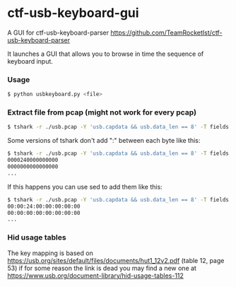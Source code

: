# ctf-usb-keyboard-gui
A GUI for ctf-usb-keyboard-parser https://github.com/TeamRocketIst/ctf-usb-keyboard-parser

It launches a GUI that allows you to browse in time the sequence of keyboard input.

### Usage
```bash
$ python usbkeyboard.py <file>
```

### Extract file from pcap (might not work for every pcap)
```bash
$ tshark -r ./usb.pcap -Y 'usb.capdata && usb.data_len == 8' -T fields -e usb.capdata > usbPcapData
```

Some versions of tshark don't add ":" between each byte like this:

```bash
$ tshark -r ./usb.pcap -Y 'usb.capdata && usb.data_len == 8' -T fields -e usb.capdata
0000240000000000
0000000000000000
...
```

If this happens you can use sed to add them like this:

```bash
$ tshark -r ./usb.pcap -Y 'usb.capdata && usb.data_len == 8' -T fields -e usb.capdata | sed 's/../:&/g2'
00:00:24:00:00:00:00:00
00:00:00:00:00:00:00:00
...
```

### Hid usage tables
The key mapping is based on https://usb.org/sites/default/files/documents/hut1_12v2.pdf (table 12, page 53)
if for some reason the link is dead you may find a new one at https://www.usb.org/document-library/hid-usage-tables-112
